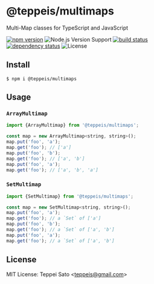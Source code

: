 # @teppeis/multimaps

Multi-Map classes for TypeScript and JavaScript

[![npm version][npm-image]][npm-url]
![Node.js Version Support][node-version]
[![build status][ci-image]][ci-url]
[![dependency status][deps-image]][deps-url]
![License][license]

## Install

```console
$ npm i @teppeis/multimaps
```

## Usage

### `ArrayMultimap`

```js
import {ArrayMultimap} from '@teppeis/multimaps';

const map = new ArrayMultimap<string, string>();
map.put('foo', 'a');
map.get('foo'); // ['a']
map.put('foo', 'b');
map.get('foo'); // ['a', 'b']
map.put('foo', 'a');
map.get('foo'); // ['a', 'b', 'a']
```

### `SetMultimap`

```js
import {SetMultimap} from '@teppeis/multimaps';

const map = new SetMultimap<string, string>();
map.put('foo', 'a');
map.get('foo'); // a `Set` of ['a']
map.put('foo', 'b');
map.get('foo'); // a `Set` of ['a', 'b']
map.put('foo', 'a');
map.get('foo'); // a `Set` of ['a', 'b']
```

## License

MIT License: Teppei Sato &lt;teppeis@gmail.com&gt;

[npm-image]: https://img.shields.io/npm/v/@teppeis/multimaps.svg
[npm-url]: https://npmjs.org/package/@teppeis/multimaps
[npm-downloads-image]: https://img.shields.io/npm/dm/@teppeis/multimaps.svg
[deps-image]: https://img.shields.io/david/teppeis/multimaps.svg
[deps-url]: https://david-dm.org/teppeis/multimaps
[node-version]: https://img.shields.io/badge/Node.js%20support-v8++-brightgreen.svg
[license]: https://img.shields.io/npm/l/@teppeis/multimaps.svg
[ci-image]: https://github.com/teppeis/multimaps/workflows/CI/badge.svg
[ci-url]: https://github.com/teppeis/multimaps/actions?query=workflow%3ACI
